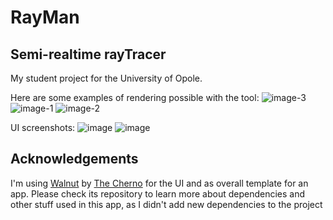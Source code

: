 # RayMan
Semi-realtime rayTracer
---
My student project for the University of Opole.

Here are some examples of rendering possible with the tool:
![image-3](https://user-images.githubusercontent.com/80068087/212997069-ddb3058c-9ee0-40a8-b091-dfb6cf75e3a1.jpg)
![image-1](https://user-images.githubusercontent.com/80068087/212997077-e29483f7-99ad-4fb4-bd06-9bfab7791dfc.jpeg)
![image-2](https://user-images.githubusercontent.com/80068087/212997081-6ebf3101-dca9-4dd7-a73b-d31624788241.jpg)

UI screenshots:
![image](https://user-images.githubusercontent.com/80068087/212997450-d028ff25-1318-4380-b6be-a1670139c8a1.png)
![image](https://user-images.githubusercontent.com/80068087/212997772-71f03671-e368-4998-b6a2-bfe3b139caa0.png)

## Acknowledgements
I'm using [Walnut](https://github.com/TheCherno/Walnut) by [The Cherno](https://github.com/TheCherno) for the UI and as overall template for an app. Please check its repository to learn more about dependencies and other stuff used in this app, as I didn't add new dependencies to the project
